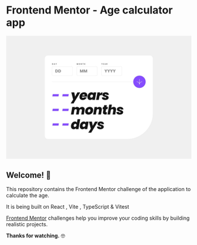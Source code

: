 # Frontend Mentor - Age calculator app

![Design preview for the Age calculator app coding challenge](./src/design/desktop-design.jpg)

## Welcome! 👋

This repository contains the Frontend Mentor challenge of the application to calculate the age.

It is being built on React , Vite , TypeScript & Vitest

[Frontend Mentor](https://www.frontendmentor.io) challenges help you improve your coding skills by building realistic projects.

**Thanks for watching.** 🤓
